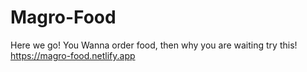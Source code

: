 # Magro-Food
Here we go! You Wanna order food, then why you are waiting try this!
https://magro-food.netlify.app
